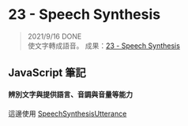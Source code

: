 
# 23 - Speech Synthesis
> 2021/9/16 DONE  
使文字轉成語音。
成果：[23 - Speech Synthesis](https://alice-nor.github.io/JavaScript30/21%20-%20Geolocation/index.html) 


## JavaScript 筆記 ##

#### 辨別文字與提供語言、音調與音量等能力

這邊使用 [SpeechSynthesisUtterance](https://developer.mozilla.org/en-US/docs/Web/API/SpeechSynthesisUtterance) 
